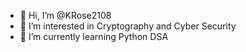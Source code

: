 - 👋 Hi, I’m @KRose2108
- 👀 I’m interested in Cryptography and Cyber Security
- 🌱 I’m currently learning Python DSA 

<!---
KRose2108/KRose2108 is a ✨ special ✨ repository because its `README.md` (this file) appears on your GitHub profile.
You can click the Preview link to take a look at your changes.
--->
